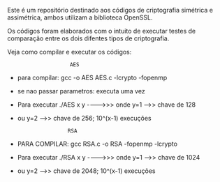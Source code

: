 Este é um repositório destinado aos códigos de criptografia 
simétrica e assimétrica, ambos utilizam a biblioteca OpenSSL.


Os códigos foram elaborados com o intuito de executar testes 
de comparação entre os dois difentes tipos de criptografia.

Veja como compilar e executar os códigos:


	                    AES					 

+ para compilar: gcc -o AES AES.c -lcrypto -fopenmp              
+ se nao passar parametros: executa uma vez                      
+ Para executar ./AES x y ---->>> onde y=1 -->> chave de 128     
+ ou y=2 -->> chave de 256; 10^(x-1) execuções			 



                      RSA                                  

+ PARA COMPILAR: gcc RSA.c -o RSA -fopenmp -lcrypto              
+ Para executar ./RSA x y ---->>> onde y=1 -->> chave de 1024    
+ ou y=2 -->> chave de 2048; 10^(x-1) execuções                  


